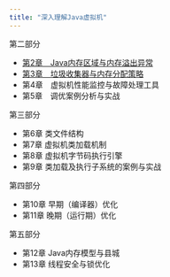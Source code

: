 ```yaml
---
title: "深入理解Java虚拟机"
---
```


第二部分

- [第2章　Java内存区域与内存溢出异常](/jvm/java-memory-area-oom/)
- [第3章　垃圾收集器与内存分配策略](/jvm/java-gc/)
- 第4章　虚拟机性能监控与故障处理工具
- 第5章　调优案例分析与实战

第三部分

- 第6章 类文件结构
- 第7章 虚拟机类加载机制
- 第8章 虚拟机字节码执行引擎
- 第9章 类加载及执行子系统的案例与实战

第四部分

- 第10章 早期（编译器）优化
- 第11章 晚期（运行期）优化

第五部分

- 第12章 Java内存模型与县城
- 第13章 线程安全与锁优化